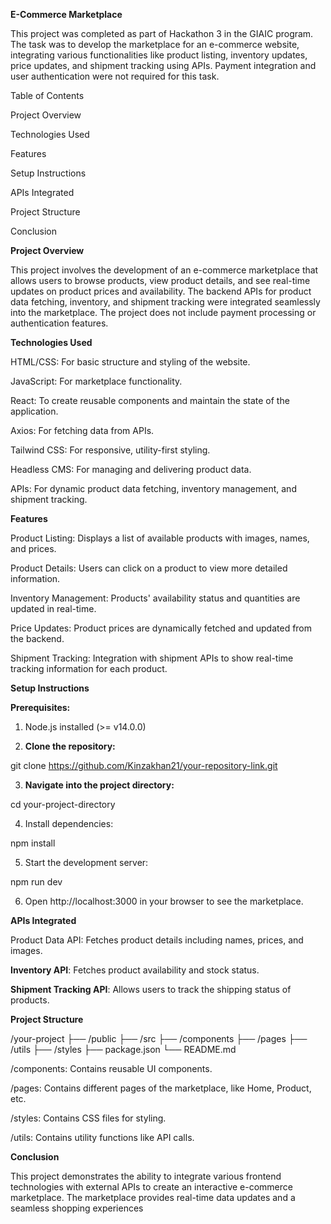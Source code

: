

**E-Commerce Marketplace**

This project was completed as part of Hackathon 3 in the GIAIC program. The task was to develop the marketplace for an e-commerce website, integrating various functionalities like product listing, inventory updates, price updates, and shipment tracking using APIs. Payment integration and user authentication were not required for this task.

Table of Contents

Project Overview

Technologies Used

Features

Setup Instructions

APIs Integrated

Project Structure

Conclusion


**Project Overview**

This project involves the development of an e-commerce marketplace that allows users to browse products, view product details, and see real-time updates on product prices and availability. The backend APIs for product data fetching, inventory, and shipment tracking were integrated seamlessly into the marketplace. The project does not include payment processing or authentication features.

**Technologies Used**

HTML/CSS: For basic structure and styling of the website.

JavaScript: For marketplace functionality.

React: To create reusable components and maintain the state of the application.

Axios: For fetching data from APIs.

Tailwind CSS: For responsive, utility-first styling.

Headless CMS: For managing and delivering product data.

APIs: For dynamic product data fetching, inventory management, and shipment tracking.


**Features**

Product Listing: Displays a list of available products with images, names, and prices.

Product Details: Users can click on a product to view more detailed information.

Inventory Management: Products' availability status and quantities are updated in real-time.

Price Updates: Product prices are dynamically fetched and updated from the backend.

Shipment Tracking: Integration with shipment APIs to show real-time tracking information for each product.


**Setup Instructions**

**Prerequisites:**

1. Node.js installed (>= v14.0.0)


2. **Clone the repository:**

git clone https://github.com/Kinzakhan21/your-repository-link.git


3. **Navigate into the project directory:**

cd your-project-directory


4. Install dependencies:

npm install


5. Start the development server:

npm run dev


6. Open http://localhost:3000 in your browser to see the marketplace.



**APIs Integrated**

Product Data API: Fetches product details including names, prices, and images.

**Inventory API**: Fetches product availability and stock status.

**Shipment Tracking API**: Allows users to track the shipping status of products.


**Project Structure**

/your-project
  ├── /public
  ├── /src
      ├── /components
      ├── /pages
      ├── /utils
  ├── /styles
  ├── package.json
  └── README.md

/components: Contains reusable UI components.

/pages: Contains different pages of the marketplace, like Home, Product, etc.

/styles: Contains CSS files for styling.

/utils: Contains utility functions like API calls.


**Conclusion**

This project demonstrates the ability to integrate various frontend technologies with external APIs to create an interactive e-commerce marketplace. The marketplace provides real-time data updates and a seamless shopping experiences




